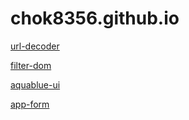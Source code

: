 # chok8356.github.io

[url-decoder](https://chok8356.github.io/url-decoder/)

[filter-dom](https://chok8356.github.io/filter-dom/)

[aquablue-ui](https://chok8356.github.io/aquablue-ui/)

[app-form](https://chok8356.github.io/app-form/)
